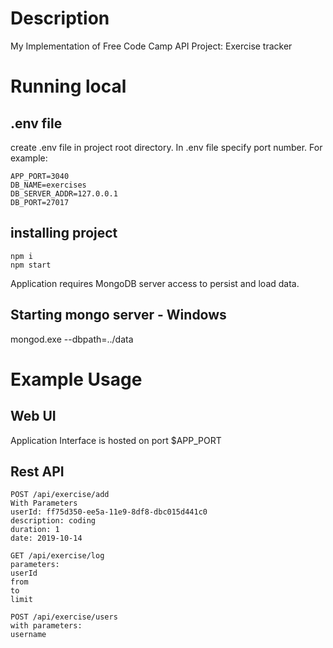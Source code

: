 # Description
My Implementation of Free Code Camp API Project: Exercise tracker

# Running local

## .env file
create .env file in project root directory.
In .env file specify port number. For example:
```
APP_PORT=3040
DB_NAME=exercises
DB_SERVER_ADDR=127.0.0.1
DB_PORT=27017
```
## installing project
```
npm i
npm start
```
Application requires MongoDB server access to persist and load data. 

## Starting mongo server - Windows
mongod.exe --dbpath=../data

# Example Usage
## Web UI
Application Interface is hosted on port $APP_PORT 
## Rest API

```
POST /api/exercise/add
With Parameters
userId: ff75d350-ee5a-11e9-8df8-dbc015d441c0
description: coding
duration: 1
date: 2019-10-14
```
```
GET /api/exercise/log
parameters:
userId
from
to
limit
```
```
POST /api/exercise/users
with parameters:
username
```